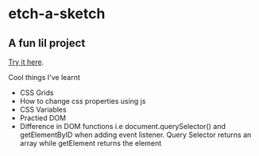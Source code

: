 # etch-a-sketch
## A fun lil project
[Try it here](https://moses-maina-ctrl.github.io/etch-a-sketch/).

Cool things I've learnt
- CSS Grids
- How to change css properties using js
- CSS Variables
- Practied DOM
- Difference in DOM functions i.e document.querySelector() and getElementByID when adding event listener. Query Selector returns an array while getElement returns the element
  
